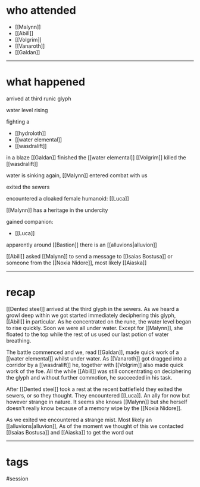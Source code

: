 # who attended

- [[Malynn]]
- [[Abill]]
- [[Volgrim]]
- [[Vanaroth]]
- [[Galdan]]

---
# what happened

arrived at third runic glyph

water level rising

fighting a 
- [[hydroloth]]
- [[water elemental]]
- [[wasdralift]]

in a blaze [[Galdan]] finished the [[water elemental]]
[[Volgrim]] killed the [[wasdralift]]

water is sinking again, [[Malynn]] entered combat with us

exited the sewers

encountered a cloaked female humanoid: [[Luca]]

[[Malynn]] has a heritage in the undercity

gained companion:
- [[Luca]]

apparently around [[Bastion]] there is an [[alluvions|alluvion]] 

[[Abill]] asked [[Malynn]] to send a message to [[Isaias Bostusa]] or someone from the [[Noxia Nidore]], most likely [[Aiaska]]

---
# recap

[[Dented steel]] arrived at the third glyph in the sewers. As we heard a growl deep within we got started immediately deciphering this glyph, [[Abill]] in particular. As he concentrated on the rune, the water level began to rise quickly. Soon we were all under water. Except for [[Malynn]], she floated to the top while the rest of us used our last potion of water breathing. 

The battle commenced and we, read [[Galdan]], made quick work of a [[water elemental]] whilst under water. As [[Vanaroth]] got dragged into a corridor by a [[wasdralift]] he, together with [[Volgrim]] also made quick work of the foe. All the while [[Abill]] was still concentrating on  deciphering the glyph and without further commotion, he succeeded in his task.

After [[Dented steel]] took a rest at the recent battlefield they exited the sewers, or so they thought. They encountered [[Luca]]. An ally for now but however strange in nature. It seems she knows [[Malynn]] but she herself doesn't really know because of a memory wipe by the [[Noxia Nidore]]. 

As we exited we encountered a strange mist. Most likely an [[alluvions|alluvion]], As of the moment we thought of this we contacted [[Isaias Bostusa]] and [[Aiaska]] to get the word out 



---
# tags

#session